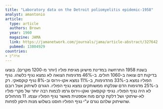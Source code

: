 ```yaml
---
title: "Laboratory data on the Detroit poliomyelitis epidemic-1958"
analyst: amantonio
article:
  type: article
  authors: Brown
  year: 1960
  magazine: JAMA
  link: https://jamanetwork.com/journals/jama/article-abstract/327642
  pubmed: 13804929
countries:
- ארה"ב
---
```


בשנת 1958 התרחשה במדינת מישיגן מגיפת פוליו (יותר מ-1200 מקרים). בוצעו בדיקות דם וצואה ב-1060 חולים. ב-46% מדגימות הצואה לא נמצא נגיף כלשהו. נגיף הפוליו נמצא ב-33% מהדגימות, ב-11% נמצא אקו-וירוס וב-8% נגיף קוקסאקי. רק ב-25% מדגימות הדם שנלקחו ממשותקים נמצא נגיף הפוליו.
הגורם לשיתוק אצל רובם לא היה נגיף הפוליו. נגיפי קוקסאקי ואקו-וירוס גרמו לכמות רבה יותר של מקרי פוליו לא-שיתוקי ושל דלקת קרום מוח אספטית מאשר נגיף הפוליו עצמו. 11 מהחולים שהשיתוק שלהם נגרם ע"י נגיף הפוליו חוסנו בשלוש מנות חיסון לפחות.
